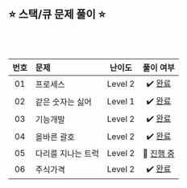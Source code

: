 ## ⭐️ 스택/큐 문제 풀이 ⭐️ 

<br>

<!-- 💭 [진행 중]  ✔️ [완료] -->

<br>

| **번호** | **문제** | **난이도** | **풀이 여부** |
|:--------:|:--------|:----------:|:-----------:|
| 01 | 프로세스 | Level 2 | ✔️ [완료](https://github.com/yuuforest/Programmers/tree/main/python/%EC%8A%A4%ED%83%9D%ED%81%90)|
| 02 | 같은 숫자는 싫어 | Level 1 | ✔️ [완료](https://github.com/yuuforest/Programmers/blob/main/python/%EC%8A%A4%ED%83%9D%ED%81%90/%EA%B0%99%EC%9D%80%EC%88%AB%EC%9E%90%EB%8A%94%EC%8B%AB%EC%96%B4.py)|
| 03 | 기능개발 | Level 2 | ✔️ [완료](https://github.com/yuuforest/Programmers/blob/main/python/%EC%8A%A4%ED%83%9D%ED%81%90/%EA%B8%B0%EB%8A%A5%EA%B0%9C%EB%B0%9C.py)|
| 04 | 올바른 괄호 | Level 2 | ✔️ [완료](https://github.com/yuuforest/Programmers/blob/main/python/%EC%8A%A4%ED%83%9D%ED%81%90/%EC%98%AC%EB%B0%94%EB%A5%B8%20%EA%B4%84%ED%98%B8.py)|
| 05 | 다리를 지나는 트럭 | Level 2 | 💭 [진행 중](https://github.com/yuuforest/Programmers/blob/main/python/%EC%8A%A4%ED%83%9D%ED%81%90/%EB%8B%A4%EB%A6%AC%EB%A5%BC%20%EC%A7%80%EB%82%98%EB%8A%94%20%ED%8A%B8%EB%9F%AD.py)|
| 06 | 주식가격 | Level 2 | ✔️ [완료](https://github.com/yuuforest/Programmers/commit/2703b04358d0285cbdaf5142ac044a4b12ca424e)|
